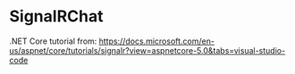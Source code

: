 # SignalRChat

.NET Core tutorial from:
https://docs.microsoft.com/en-us/aspnet/core/tutorials/signalr?view=aspnetcore-5.0&tabs=visual-studio-code
